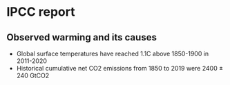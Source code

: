 # IPCC report 

## Observed warming and its causes

- Global surface temperatures have reached 1.1C above 1850-1900 in 2011-2020
- Historical cumulative net CO2 emissions from 1850 to 2019 were 2400 ± 240 GtCO2